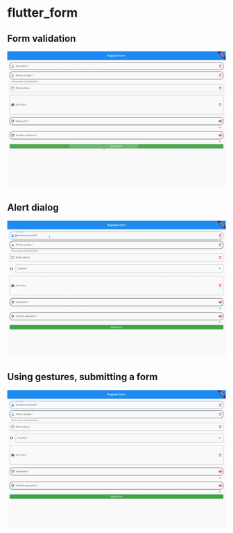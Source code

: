 # flutter_form
## Form validation
![til](./screen.gif)
## Alert dialog
![til](./alertdialog.gif)
## Using gestures, submitting a form
![til](./form.gif)